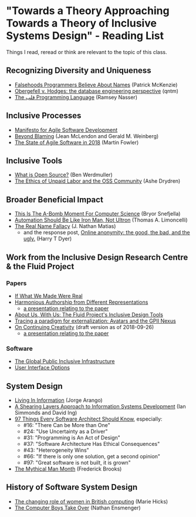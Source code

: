 # "Towards a Theory Approaching Towards a Theory of Inclusive Systems Design" - Reading List

Things I read, reread or think are relevant to the topic of this class.

## Recognizing Diversity and Uniqueness
- [Falsehoods Programmers Believe About Names](https://www.kalzumeus.com/2010/06/17/falsehoods-programmers-believe-about-names/) (Patrick McKenzie)
- [Obergefell v. Hodges:  the database engineering perspective](https://qntm.org/support) (qntm)
- [The قلب Programming Language](https://github.com/nasser/---) (Ramsey Nasser)

## Inclusive Processes

- [Manifesto for Agile Software Development](http://agilemanifesto.org/)
- [Beyond Blaming](http://www.humansystemsinaction.com/beyondblaming/) (Jean McLendon and Gerald M. Weinberg)
- [The State of Agile Software in 2018](https://martinfowler.com/articles/agile-aus-2018.html) (Martin Fowler)

## Inclusive Tools
- [What is Open Source?](https://words.werd.io/what-is-open-source-cfbe3ccd22ea) (Ben Werdmuller)
- [The Ethics of Unpaid Labor and the OSS Community](https://www.ashedryden.com/blog/the-ethics-of-unpaid-labor-and-the-oss-community) (Ashe Drydren)

## Broader Beneficial Impact
- [This Is The A-Bomb Moment For Computer Science](https://www.buzzfeednews.com/article/bryorsnefjella/the-a-bomb-moment-for-computer-science) (Bryor Snefjella)
- [Automation Should Be Like Iron Man, Not Ultron](https://queue.acm.org/detail.cfm?id=2841313) (Thomas A. Limoncelli)
- [The Real Name Fallacy](https://coralproject.net/blog/the-real-name-fallacy/) (J. Nathan Matias)
  - and the response post, [Online anonymity: the good, the bad, and the ugly.](https://harrytdyer.com/2017/01/04/online-anonymity-the-good-the-bad-and-the-ugly/) (Harry T Dyer)  

## Work from the Inclusive Design Research Centre & the Fluid Project

### Papers

- [If What We Made Were Real](http://www.ppig.org/sites/ppig.org/files/2017-PPIG-28th-basman.pdf)
- [Harmonious Authorship from Different Representations](http://www.ppig.org/sites/default/files/2015-PPIG-26th-Basman.pdf)    
    - [a presentation relating to the paper](https://wiki.fluidproject.org/display/fluid/Presentations?preview=/1707985/46333991/Harmonious%20Authorship%20from%20Different%20Representations.ppt)
- [About Us, With Us: The Fluid Project's Inclusive Design Tools](https://github.com/colinbdclark/papers/blob/master/hcii-2016/hcii-2016.pdf)    
- [Tracing a paradigm for externalization: Avatars and the GPII Nexus](http://openresearch.ocadu.ca/id/eprint/2059/1/Clark_sdr_2017_preprint.pdf)
- [On Continuing Creativity](https://drive.google.com/file/d/1JKKAS2NTJ_2ttXjEkgqzwIeN-2l_AvVt/view?usp=sharing) (draft version as of 2018-09-26)
    - [a presentation relating to the paper](https://wiki.fluidproject.org/display/fluid/Presentations?preview=/1707985/169345194/PPIG%202018%20On%20Continuing%20Creativity.pdf)

### Software

- [The Global Public Inclusive Infrastructure](https://gpii.net/)    
- [User Interface Options](https://wiki.fluidproject.org/pages/viewpage.action?pageId=29959408)

## System Design

- [Living In Information](https://rosenfeldmedia.com/books/living-in-information/) (Jorge Arango)
- [A Shearing Layers Approach to Information Systems Development](http://systemicbusiness.org/pubs/2000_IBM_RC21694_Simmonds_Ing_Shearing_Layers_Info_Sys_Dev.pdf) (Ian Simmonds and David Ing)
- [97 Things Every Software Architect Should Know](https://manohars.files.wordpress.com/2009/11/97-things-every-software-architect-should-know.pdf), especially:
    - #16: "There Can be More than One"
    - #24: "Use Uncertainty as a Driver"
    - #31: "Programming is An Act of Design"
    - #37: "Software Architecture Has Ethical Consequences"
    - #43: "Heterogeneity Wins"
    - #66: "If there is only one solution, get a
second opinion"
    - #97: "Great software is not built, it is grown"
- [The Mythical Man Month](https://archive.org/details/mythicalmanmonth00fred) (Frederick Brooks)

## History of Software System Design
- [The changing role of women in British computing](https://www.historyextra.com/period/20th-century/the-changing-role-of-women-in-british-computing/) (Marie Hicks)
- [The Computer Boys Take Over](http://thecomputerboys.com/) (Nathan Ensmenger)

